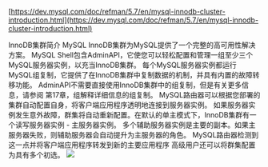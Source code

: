 [https://dev.mysql.com/doc/refman/5.7/en/mysql-innodb-cluster-introduction.html](https://dev.mysql.com/doc/refman/5.7/en/mysql-innodb-cluster-introduction.html)

InnoDB集群简介
MySQL InnoDB集群为MySQL提供了一个完整的高可用性解决方案。
MySQL Shell包含AdminAPI，它使您可以轻松配置和管理一组至少三个MySQL服务器实例，以充当InnoDB集群。
每个MySQL服务器实例都运行MySQL组复制，它提供了在InnoDB集群中复制数据的机制，并具有内置的故障转移功能。
AdminAPI不需要直接使用InnoDB集群中的组复制，但是有关更多信息，请参阅 第17章，组解释详细信息的组复制。
MySQL路由器可以根据您部署的集群自动配置自身，将客户端应用程序透明地连接到服务器实例。
如果服务器实例发生意外故障，群集将自动重新配置。在默认的单主模式下，InnoDB集群有一个读写服务器实例 - 主服务器实例。
多个辅助服务器实例是主要的副本。如果主服务器失败，则辅助服务器会自动提升为主服务器的角色。
MySQL路由器检测到这一点并将客户端应用程序转发到新的主要应用程序 高级用户还可以将群集配置为具有多个初选。
![](https://dev.mysql.com/doc/refman/5.7/en/images/innodb_cluster_overview.png)

